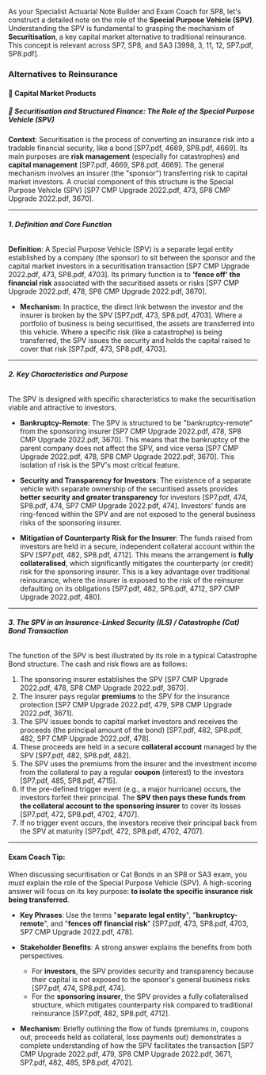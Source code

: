 As your Specialist Actuarial Note Builder and Exam Coach for SP8, let's construct a detailed note on the role of the **Special Purpose Vehicle (SPV)**. Understanding the SPV is fundamental to grasping the mechanism of **Securitisation**, a key capital market alternative to traditional reinsurance. This concept is relevant across SP7, SP8, and SA3 \[3998, 3, 11, 12, SP7.pdf, SP8.pdf\].

### **Alternatives to Reinsurance**

#### **🔹 Capital Market Products**

##### **🔸 Securitisation and Structured Finance: The Role of the Special Purpose Vehicle (SPV)**

**Context**: Securitisation is the process of converting an insurance risk into a tradable financial security, like a bond \[SP7.pdf, 4669, SP8.pdf, 4669\]. Its main purposes are **risk management** (especially for catastrophes) and **capital management** \[SP7.pdf, 4669, SP8.pdf, 4669\]. The general mechanism involves an insurer (the "sponsor") transferring risk to capital market investors. A crucial component of this structure is the Special Purpose Vehicle (SPV) \[SP7 CMP Upgrade 2022.pdf, 473, SP8 CMP Upgrade 2022.pdf, 3670\].

---

###### **1\. Definition and Core Function**

**Definition**: A Special Purpose Vehicle (SPV) is a separate legal entity established by a company (the sponsor) to sit between the sponsor and the capital market investors in a securitisation transaction \[SP7 CMP Upgrade 2022.pdf, 473, SP8.pdf, 4703\]. Its primary function is to **'fence off' the financial risk** associated with the securitised assets or risks \[SP7 CMP Upgrade 2022.pdf, 478, SP8 CMP Upgrade 2022.pdf, 3670\].

* **Mechanism**: In practice, the direct link between the investor and the insurer is broken by the SPV \[SP7.pdf, 473, SP8.pdf, 4703\]. Where a portfolio of business is being securitised, the assets are transferred into this vehicle. Where a specific risk (like a catastrophe) is being transferred, the SPV issues the security and holds the capital raised to cover that risk \[SP7.pdf, 473, SP8.pdf, 4703\].

---

###### **2\. Key Characteristics and Purpose**

The SPV is designed with specific characteristics to make the securitisation viable and attractive to investors.

* **Bankruptcy-Remote**: The SPV is structured to be "bankruptcy-remote" from the sponsoring insurer \[SP7 CMP Upgrade 2022.pdf, 478, SP8 CMP Upgrade 2022.pdf, 3670\]. This means that the bankruptcy of the parent company does not affect the SPV, and vice versa \[SP7 CMP Upgrade 2022.pdf, 478, SP8 CMP Upgrade 2022.pdf, 3670\]. This isolation of risk is the SPV's most critical feature.

* **Security and Transparency for Investors**: The existence of a separate vehicle with separate ownership of the securitised assets provides **better security and greater transparency** for investors \[SP7.pdf, 474, SP8.pdf, 474, SP7 CMP Upgrade 2022.pdf, 474\]. Investors' funds are ring-fenced within the SPV and are not exposed to the general business risks of the sponsoring insurer.

* **Mitigation of Counterparty Risk for the Insurer**: The funds raised from investors are held in a secure, independent collateral account within the SPV \[SP7.pdf, 482, SP8.pdf, 4712\]. This means the arrangement is **fully collateralised**, which significantly mitigates the counterparty (or credit) risk for the sponsoring insurer. This is a key advantage over traditional reinsurance, where the insurer is exposed to the risk of the reinsurer defaulting on its obligations \[SP7.pdf, 482, SP8.pdf, 4712, SP7 CMP Upgrade 2022.pdf, 480\].

---

###### **3\. The SPV in an Insurance-Linked Security (ILS) / Catastrophe (Cat) Bond Transaction**

The function of the SPV is best illustrated by its role in a typical Catastrophe Bond structure. The cash and risk flows are as follows:

1. The sponsoring insurer establishes the SPV \[SP7 CMP Upgrade 2022.pdf, 478, SP8 CMP Upgrade 2022.pdf, 3670\].  
2. The insurer pays regular **premiums** to the SPV for the insurance protection \[SP7 CMP Upgrade 2022.pdf, 479, SP8 CMP Upgrade 2022.pdf, 3671\].  
3. The SPV issues bonds to capital market investors and receives the proceeds (the principal amount of the bond) \[SP7.pdf, 482, SP8.pdf, 482, SP7 CMP Upgrade 2022.pdf, 478\].  
4. These proceeds are held in a secure **collateral account** managed by the SPV \[SP7.pdf, 482, SP8.pdf, 482\].  
5. The SPV uses the premiums from the insurer and the investment income from the collateral to pay a regular **coupon** (interest) to the investors \[SP7.pdf, 485, SP8.pdf, 4715\].  
6. If the pre-defined trigger event (e.g., a major hurricane) occurs, the investors forfeit their principal. The **SPV then pays these funds from the collateral account to the sponsoring insurer** to cover its losses \[SP7.pdf, 472, SP8.pdf, 4702, 4707\].  
7. If no trigger event occurs, the investors receive their principal back from the SPV at maturity \[SP7.pdf, 472, SP8.pdf, 4702, 4707\].

---

#### **Exam Coach Tip:**

When discussing securitisation or Cat Bonds in an SP8 or SA3 exam, you *must* explain the role of the Special Purpose Vehicle (SPV). A high-scoring answer will focus on its key purpose: **to isolate the specific insurance risk being transferred**.

* **Key Phrases**: Use the terms "**separate legal entity**", "**bankruptcy-remote**", and "**fences off financial risk**" \[SP7.pdf, 473, SP8.pdf, 4703, SP7 CMP Upgrade 2022.pdf, 478\].

* **Stakeholder Benefits**: A strong answer explains the benefits from both perspectives.

  * For **investors**, the SPV provides security and transparency because their capital is not exposed to the sponsor's general business risks \[SP7.pdf, 474, SP8.pdf, 474\].  
  * For the **sponsoring insurer**, the SPV provides a fully collateralised structure, which mitigates counterparty risk compared to traditional reinsurance \[SP7.pdf, 482, SP8.pdf, 4712\].  
* **Mechanism**: Briefly outlining the flow of funds (premiums in, coupons out, proceeds held as collateral, loss payments out) demonstrates a complete understanding of how the SPV facilitates the transaction \[SP7 CMP Upgrade 2022.pdf, 479, SP8 CMP Upgrade 2022.pdf, 3671, SP7.pdf, 482, 485, SP8.pdf, 4702\].

